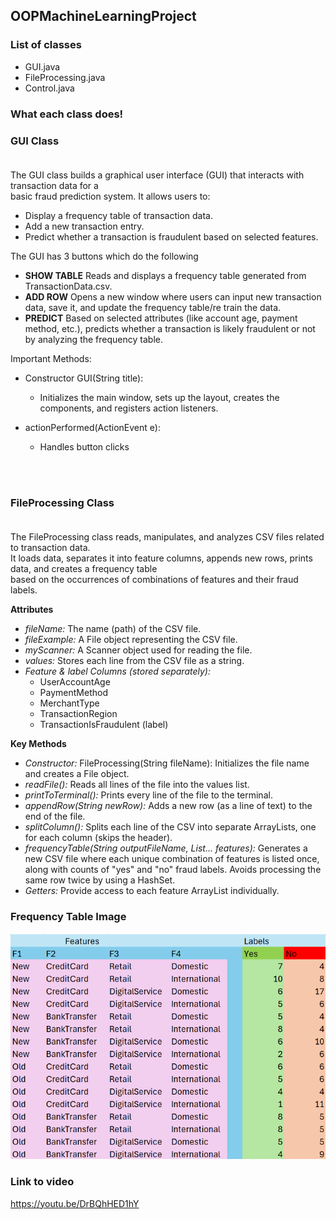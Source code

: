## OOPMachineLearningProject

### List of classes
- GUI.java
- FileProcessing.java
- Control.java

### What each class does!
### GUI Class <br><br>
The GUI class builds a graphical user interface (GUI) that interacts with transaction data for a <br>
basic fraud prediction system. It allows users to: <br>
- Display a frequency table of transaction data.
- Add a new transaction entry.
- Predict whether a transaction is fraudulent based on selected features.

The GUI has 3 buttons which do the following
- **SHOW TABLE** Reads and displays a frequency table generated from TransactionData.csv.
- **ADD ROW** Opens a new window where users can input new transaction data, save it, and update the frequency table/re train the data.
- **PREDICT** Based on selected attributes (like account age, payment method, etc.), predicts whether a transaction is likely fraudulent or not by analyzing the frequency table.

Important Methods:
- Constructor GUI(String title):
   - Initializes the main window, sets up the layout, creates the components, and registers action listeners.

- actionPerformed(ActionEvent e):
  - Handles button clicks
<br>
<br>

### FileProcessing Class <br><br>
The FileProcessing class reads, manipulates, and analyzes CSV files related to transaction data. <br>
It loads data, separates it into feature columns, appends new rows, prints data, and creates a frequency table <br>
based on the occurrences of combinations of features and their fraud labels.

**Attributes** <br>
  - *_fileName:_* The name (path) of the CSV file. <br>
  - *_fileExample:_* A File object representing the CSV file. <br>
  - *_myScanner:_* A Scanner object used for reading the file. <br>
  - *_values:_* Stores each line from the CSV file as a string. <br>
  - *_Feature & label Columns (stored separately):_* <br>
    - UserAccountAge
    - PaymentMethod
    - MerchantType
    - TransactionRegion
    - TransactionIsFraudulent (label)

**Key Methods** <br>
  - *_Constructor:_* FileProcessing(String fileName): Initializes the file name and creates a File object. <br>
  - *_readFile():_* Reads all lines of the file into the values list. <br>
  - *_printToTerminal():_* Prints every line of the file to the terminal. <br>
  - *_appendRow(String newRow):_* Adds a new row (as a line of text) to the end of the file. <br>
  - *_splitColumn():_* Splits each line of the CSV into separate ArrayLists, one for each column (skips the header). <br>
  - *_frequencyTable(String outputFileName, List... features):_* Generates a new CSV file where each unique combination of features is listed once, along with counts of "yes" and "no" fraud labels. Avoids processing the same row twice by using a HashSet. <br>
  - *_Getters:_* Provide access to each feature ArrayList individually.

### Frequency Table Image
![Frequency Table](freqTable.png)

### Link to video
https://youtu.be/DrBQhHED1hY

    
